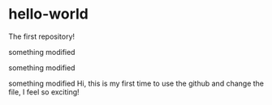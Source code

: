 # hello-world
The first repository!

something modified

something modified

something modified
Hi, this is my first time to use the github and change the file, I feel so exciting!
